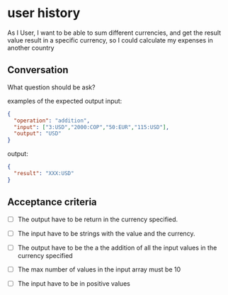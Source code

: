 # user history 
As I User, I want to be able to sum different currencies, and get the result value result in a specific currency, so I could calculate my expenses in another country

## Conversation
What question should be ask?


examples of the expected output
input:
```json
{
  "operation": "addition",
  "input": ["3:USD","2000:COP","50:EUR","115:USD"],
  "output": "USD"
}
```
output:
```json
{
  "result": "XXX:USD"
}
```

## Acceptance criteria
* [ ] The output have to be return in the currency specified.
* [ ] The input have to be strings with the value and the currency.
* [ ] The output have to be the a the addition of all the input values in the currency specified
* [ ] The max number of values in the input array must be 10
* [ ] The input have to be in positive values


